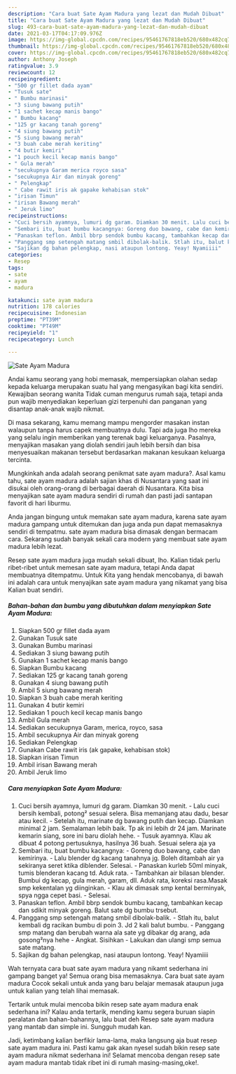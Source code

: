 ```yaml
---
description: "Cara buat Sate Ayam Madura yang lezat dan Mudah Dibuat"
title: "Cara buat Sate Ayam Madura yang lezat dan Mudah Dibuat"
slug: 493-cara-buat-sate-ayam-madura-yang-lezat-dan-mudah-dibuat
date: 2021-03-17T04:17:09.976Z
image: https://img-global.cpcdn.com/recipes/95461767818eb520/680x482cq70/sate-ayam-madura-foto-resep-utama.jpg
thumbnail: https://img-global.cpcdn.com/recipes/95461767818eb520/680x482cq70/sate-ayam-madura-foto-resep-utama.jpg
cover: https://img-global.cpcdn.com/recipes/95461767818eb520/680x482cq70/sate-ayam-madura-foto-resep-utama.jpg
author: Anthony Joseph
ratingvalue: 3.9
reviewcount: 12
recipeingredient:
- "500 gr fillet dada ayam"
- "Tusuk sate"
- " Bumbu marinasi"
- "3 siung bawang putih"
- "1 sachet kecap manis bango"
- " Bumbu kacang"
- "125 gr kacang tanah goreng"
- "4 siung bawang putih"
- "5 siung bawang merah"
- "3 buah cabe merah keriting"
- "4 butir kemiri"
- "1 pouch kecil kecap manis bango"
- " Gula merah"
- "secukupnya Garam merica royco sasa"
- "secukupnya Air dan minyak goreng"
- " Pelengkap"
- " Cabe rawit iris ak gapake kehabisan stok"
- "irisan Timun"
- "irisan Bawang merah"
- " Jeruk limo"
recipeinstructions:
- "Cuci bersih ayamnya, lumuri dg garam. Diamkan 30 menit. Lalu cuci bersih kembali, potong² sesuai selera. Bisa memanjang atau dadu, besar atau kecil. Setelah itu, marinate dg bawang putih dan kecap. Diamkan minimal 2 jam. Semalaman lebih baik. Tp ak ini lebih dr 24 jam. Marinate kemarin siang, sore ini baru diolah hehe. Tusuk ayamnya. Klau ak dibuat 4 potong pertusuknya, hasilnya 36 buah. Sesuai selera aja ya"
- "Sembari itu, buat bumbu kacangnya: Goreng duo bawang, cabe dan kemirinya. Lalu blender dg kacang tanahnya jg. Boleh ditambah air ya sekiranya seret ktika diblender. Selesai. Panaskan kurleb 50ml minyak, tumis blenderan kacang td. Aduk rata. Tambahkan air bilasan blender. Bumbui dg kecap, gula merah, garam, dll. Aduk rata, koreksi rasa.Masak smp kekentalan yg diinginkan. Klau ak dimasak smp kental berminyak, spya ngga cepet basi. Selesai."
- "Panaskan teflon. Ambil bbrp sendok bumbu kacang, tambahkan kecap dan sdikit minyak goreng. Balut sate dg bumbu trsebut."
- "Panggang smp setengah matang smbil dibolak-balik. Stlah itu, balut kembali dg racikan bumbu di poin 3. Jd 2 kali balut bumbu.  Panggang smp matang dan berubah warna ala sate yg dibakar dg arang, ada gosong²nya hehe Angkat. Sisihkan Lakukan dan ulangi smp semua sate matang."
- "Sajikan dg bahan pelengkap, nasi ataupun lontong. Yeay! Nyamiiii"
categories:
- Resep
tags:
- sate
- ayam
- madura

katakunci: sate ayam madura 
nutrition: 178 calories
recipecuisine: Indonesian
preptime: "PT39M"
cooktime: "PT49M"
recipeyield: "1"
recipecategory: Lunch

---
```



![Sate Ayam Madura](https://img-global.cpcdn.com/recipes/95461767818eb520/680x482cq70/sate-ayam-madura-foto-resep-utama.jpg)

Andai kamu seorang yang hobi memasak, mempersiapkan olahan sedap kepada keluarga merupakan suatu hal yang mengasyikan bagi kita sendiri. Kewajiban seorang  wanita Tidak cuman mengurus rumah saja, tetapi anda pun wajib menyediakan keperluan gizi terpenuhi dan panganan yang disantap anak-anak wajib nikmat.

Di masa  sekarang, kamu memang mampu mengorder masakan instan walaupun tanpa harus capek membuatnya dulu. Tapi ada juga lho mereka yang selalu ingin memberikan yang terenak bagi keluarganya. Pasalnya, menyajikan masakan yang diolah sendiri jauh lebih bersih dan bisa menyesuaikan makanan tersebut berdasarkan makanan kesukaan keluarga tercinta. 



Mungkinkah anda adalah seorang penikmat sate ayam madura?. Asal kamu tahu, sate ayam madura adalah sajian khas di Nusantara yang saat ini disukai oleh orang-orang di berbagai daerah di Nusantara. Kita bisa menyajikan sate ayam madura sendiri di rumah dan pasti jadi santapan favorit di hari liburmu.

Anda jangan bingung untuk memakan sate ayam madura, karena sate ayam madura gampang untuk ditemukan dan juga anda pun dapat memasaknya sendiri di tempatmu. sate ayam madura bisa dimasak dengan bermacam cara. Sekarang sudah banyak sekali cara modern yang membuat sate ayam madura lebih lezat.

Resep sate ayam madura juga mudah sekali dibuat, lho. Kalian tidak perlu ribet-ribet untuk memesan sate ayam madura, tetapi Anda dapat membuatnya ditempatmu. Untuk Kita yang hendak mencobanya, di bawah ini adalah cara untuk menyajikan sate ayam madura yang nikamat yang bisa Kalian buat sendiri.

<!--inarticleads1-->

##### Bahan-bahan dan bumbu yang dibutuhkan dalam menyiapkan Sate Ayam Madura:

1. Siapkan 500 gr fillet dada ayam
1. Gunakan Tusuk sate
1. Gunakan  Bumbu marinasi
1. Sediakan 3 siung bawang putih
1. Gunakan 1 sachet kecap manis bango
1. Siapkan  Bumbu kacang
1. Sediakan 125 gr kacang tanah goreng
1. Gunakan 4 siung bawang putih
1. Ambil 5 siung bawang merah
1. Siapkan 3 buah cabe merah keriting
1. Gunakan 4 butir kemiri
1. Sediakan 1 pouch kecil kecap manis bango
1. Ambil  Gula merah
1. Sediakan secukupnya Garam, merica, royco, sasa
1. Ambil secukupnya Air dan minyak goreng
1. Sediakan  Pelengkap
1. Gunakan  Cabe rawit iris (ak gapake, kehabisan stok)
1. Siapkan irisan Timun
1. Ambil irisan Bawang merah
1. Ambil  Jeruk limo




<!--inarticleads2-->

##### Cara menyiapkan Sate Ayam Madura:

1. Cuci bersih ayamnya, lumuri dg garam. Diamkan 30 menit. - Lalu cuci bersih kembali, potong² sesuai selera. Bisa memanjang atau dadu, besar atau kecil. - Setelah itu, marinate dg bawang putih dan kecap. Diamkan minimal 2 jam. Semalaman lebih baik. Tp ak ini lebih dr 24 jam. Marinate kemarin siang, sore ini baru diolah hehe. - Tusuk ayamnya. Klau ak dibuat 4 potong pertusuknya, hasilnya 36 buah. Sesuai selera aja ya
1. Sembari itu, buat bumbu kacangnya: - Goreng duo bawang, cabe dan kemirinya. - Lalu blender dg kacang tanahnya jg. Boleh ditambah air ya sekiranya seret ktika diblender. Selesai. - Panaskan kurleb 50ml minyak, tumis blenderan kacang td. Aduk rata. - Tambahkan air bilasan blender. Bumbui dg kecap, gula merah, garam, dll. Aduk rata, koreksi rasa.Masak smp kekentalan yg diinginkan. - Klau ak dimasak smp kental berminyak, spya ngga cepet basi. - Selesai.
1. Panaskan teflon. Ambil bbrp sendok bumbu kacang, tambahkan kecap dan sdikit minyak goreng. Balut sate dg bumbu trsebut.
1. Panggang smp setengah matang smbil dibolak-balik. - Stlah itu, balut kembali dg racikan bumbu di poin 3. Jd 2 kali balut bumbu.  - Panggang smp matang dan berubah warna ala sate yg dibakar dg arang, ada gosong²nya hehe - Angkat. Sisihkan - Lakukan dan ulangi smp semua sate matang.
1. Sajikan dg bahan pelengkap, nasi ataupun lontong. Yeay! Nyamiiii




Wah ternyata cara buat sate ayam madura yang nikamt sederhana ini gampang banget ya! Semua orang bisa memasaknya. Cara buat sate ayam madura Cocok sekali untuk anda yang baru belajar memasak ataupun juga untuk kalian yang telah lihai memasak.

Tertarik untuk mulai mencoba bikin resep sate ayam madura enak sederhana ini? Kalau anda tertarik, mending kamu segera buruan siapin peralatan dan bahan-bahannya, lalu buat deh Resep sate ayam madura yang mantab dan simple ini. Sungguh mudah kan. 

Jadi, ketimbang kalian berfikir lama-lama, maka langsung aja buat resep sate ayam madura ini. Pasti kamu gak akan nyesel sudah bikin resep sate ayam madura nikmat sederhana ini! Selamat mencoba dengan resep sate ayam madura mantab tidak ribet ini di rumah masing-masing,oke!.

